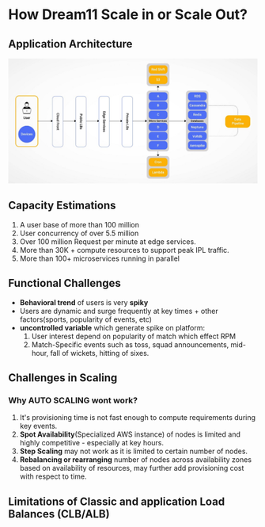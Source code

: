 # How Dream11 Scale in or Scale Out? 

## Application Architecture
![App-Arch](./img/1_To5HL0bM6BGXoLqS6cBLbA.jpeg)

## Capacity Estimations
1. A user base of more than 100 million 
2. User concurrency of over 5.5 million
3. Over 100 million Request per minute at edge services.
4. More than 30K + compute resources to support peak IPL traffic. 
5. More than 100+ microservices running in parallel

## Functional Challenges
* **Behavioral trend** of users is very **spiky**
* Users are dynamic and surge frequently at key times + other factors(sports, popularity of events, etc)
* **uncontrolled variable** which generate spike on platform: 
    1. User interest depend on popularity of match which effect RPM
    2. Match-Specific events such as toss, squad announcements, mid-hour, fall of wickets, hitting of sixes. 

## Challenges in Scaling 
### Why AUTO SCALING wont work? 
1. It's provisioning time is not fast enough to compute requirements during key events. 
2. **Spot Availability**(Specialized AWS instance) of nodes is limited and highly competitive - especially at key hours. 
3. **Step Scaling** may not work as it is limited to certain number of nodes. 
4. **Rebalancing or rearranging** number of nodes across availability zones based on availability of resources, may further add provisioning cost with respect to time.  

## Limitations of Classic and application Load Balances (CLB/ALB)   